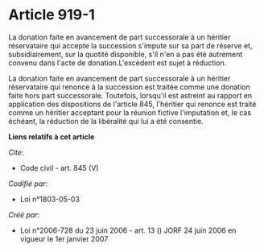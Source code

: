 # Article 919-1

La donation faite en avancement de part successorale à un héritier réservataire qui accepte la succession s'impute sur sa
part de réserve et, subsidiairement, sur la quotité disponible, s'il n'en a pas été autrement convenu dans l'acte de
donation.L'excédent est sujet à réduction. 

La donation faite en avancement de part successorale à un héritier réservataire qui renonce à la succession est traitée comme
une donation faite hors part successorale. Toutefois, lorsqu'il est astreint au rapport en application des dispositions de
l'article 845, l'héritier qui renonce est traité comme un héritier acceptant pour la réunion fictive l'imputation et, le cas
échéant, la réduction de la libéralité qui lui a été consentie.

**Liens relatifs à cet article**

_Cite_:

  - Code civil - art. 845 (V)

_Codifié par_:

  - Loi n°1803-05-03

_Créé par_:

  - Loi n°2006-728 du 23 juin 2006 - art. 13 () JORF 24 juin 2006 en vigueur le 1er janvier 2007
